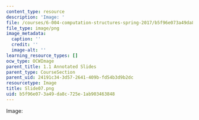 ```yaml
---
content_type: resource
description: 'Image: '
file: /courses/6-004-computation-structures-spring-2017/b5f96e073a49da8c725e1ab903463848_Slide07.png
file_type: image/png
image_metadata:
  caption: ''
  credit: ''
  image-alt: ''
learning_resource_types: []
ocw_type: OCWImage
parent_title: 1.1 Annotated Slides
parent_type: CourseSection
parent_uid: 24191c34-3d57-2641-409b-fd54b3d9b2dc
resourcetype: Image
title: Slide07.png
uid: b5f96e07-3a49-da8c-725e-1ab903463848
---
```

Image: 

